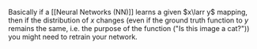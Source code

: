 Basically if a [[Neural Networks (NN)]] learns a given $x\larr y$ mapping, then if the distribution of $x$ changes (even if the ground truth function to $y$ remains the same, i.e. the purpose of the function ("Is this image a cat?")) you might need to retrain your network.